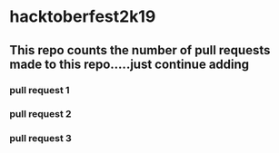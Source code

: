 # hacktoberfest2k19
## This repo counts the number of pull requests made to this repo.....just continue adding
### pull request 1
### pull request 2
### pull request 3
